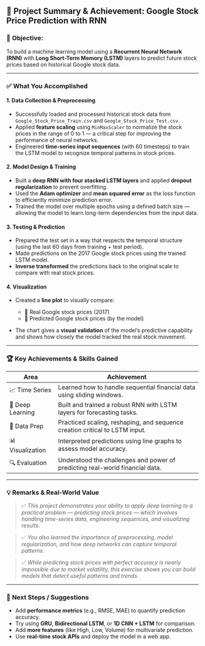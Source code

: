 ## 📝 **Project Summary & Achievement: Google Stock Price Prediction with RNN**

### 📌 **Objective:**

To build a machine learning model using a **Recurrent Neural Network (RNN)** with **Long Short-Term Memory (LSTM)** layers to predict future stock prices based on historical Google stock data.

---

### ✅ **What You Accomplished**

#### 1. **Data Collection & Preprocessing**

* Successfully loaded and processed historical stock data from `Google_Stock_Price_Train.csv` and `Google_Stock_Price_Test.csv`.
* Applied **feature scaling** using `MinMaxScaler` to normalize the stock prices in the range of 0 to 1 — a critical step for improving the performance of neural networks.
* Engineered **time-series input sequences** (with 60 timesteps) to train the LSTM model to recognize temporal patterns in stock prices.

#### 2. **Model Design & Training**

* Built a **deep RNN with four stacked LSTM layers** and applied **dropout regularization** to prevent overfitting.
* Used the **Adam optimizer** and **mean squared error** as the loss function to efficiently minimize prediction error.
* Trained the model over multiple epochs using a defined batch size — allowing the model to learn long-term dependencies from the input data.

#### 3. **Testing & Prediction**

* Prepared the test set in a way that respects the temporal structure (using the last 60 days from training + test period).
* Made predictions on the 2017 Google stock prices using the trained LSTM model.
* **Inverse transformed** the predictions back to the original scale to compare with real stock prices.

#### 4. **Visualization**

* Created a **line plot** to visually compare:

  * 🔴 Real Google stock prices (2017)
  * 🔵 Predicted Google stock prices (by the model)
* The chart gives a **visual validation** of the model’s predictive capability and shows how closely the model tracked the real stock movement.

---

### 🏆 **Key Achievements & Skills Gained**

| Area             | Achievement                                                                  |
| ---------------- | ---------------------------------------------------------------------------- |
| 📈 Time Series   | Learned how to handle sequential financial data using sliding windows.       |
| 🧠 Deep Learning | Built and trained a robust RNN with LSTM layers for forecasting tasks.       |
| 🧹 Data Prep     | Practiced scaling, reshaping, and sequence creation critical to LSTM input.  |
| 📊 Visualization | Interpreted predictions using line graphs to assess model accuracy.          |
| 🔍 Evaluation    | Understood the challenges and power of predicting real-world financial data. |

---

### 💡 **Remarks & Real-World Value**

> ✅ *This project demonstrates your ability to apply deep learning to a practical problem — predicting stock prices — which involves handling time-series data, engineering sequences, and visualizing results.*

> ✅ *You also learned the importance of preprocessing, model regularization, and how deep networks can capture temporal patterns.*

> ✅ *While predicting stock prices with perfect accuracy is nearly impossible due to market volatility, this exercise shows you can build models that detect useful patterns and trends.*

---

### 🧭 **Next Steps / Suggestions**

* Add **performance metrics** (e.g., RMSE, MAE) to quantify prediction accuracy.
* Try using **GRU**, **Bidirectional LSTM**, or **1D CNN + LSTM** for comparison.
* Add **more features** (like High, Low, Volume) for multivariate prediction.
* Use **real-time stock APIs** and deploy the model in a web app.
